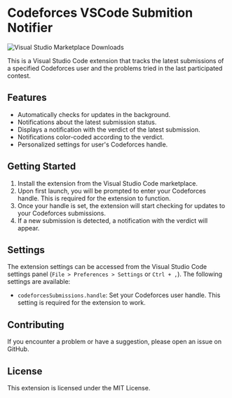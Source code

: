 # Codeforces VSCode Submition Notifier

![Visual Studio Marketplace Downloads](https://img.shields.io/visual-studio-marketplace/d/leonardo16.codeforces-notify?color=red)


This is a Visual Studio Code extension that tracks the latest submissions of a specified Codeforces user and the problems tried in the last participated contest. 

## Features

- Automatically checks for updates in the background.
- Notifications about the latest submission status.
- Displays a notification with the verdict of the latest submission.
- Notifications color-coded according to the verdict.
- Personalized settings for user's Codeforces handle.

## Getting Started

1. Install the extension from the Visual Studio Code marketplace.
2. Upon first launch, you will be prompted to enter your Codeforces handle. This is required for the extension to function.
3. Once your handle is set, the extension will start checking for updates to your Codeforces submissions.
4. If a new submission is detected, a notification with the verdict will appear.

## Settings

The extension settings can be accessed from the Visual Studio Code settings panel (`File > Preferences > Settings` or `Ctrl + ,`). The following settings are available:

- `codeforcesSubmissions.handle`: Set your Codeforces user handle. This setting is required for the extension to work.

## Contributing

If you encounter a problem or have a suggestion, please open an issue on GitHub.

## License

This extension is licensed under the MIT License.
